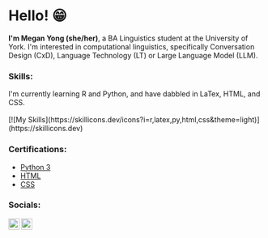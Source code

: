 <h1>Hello! 😁</h1>
<b>I'm Megan Yong (she/her)</b>, a BA Linguistics student at the University of York. I'm interested in computational linguistics, specifically Conversation Design (CxD), Language Technology (LT) or Large Language Model (LLM). 

<h3>Skills:</h3>
I'm currently learning R and Python, and have dabbled in LaTex, HTML, and CSS. 
<br>
<br>
[![My Skills](https://skillicons.dev/icons?i=r,latex,py,html,css&theme=light)](https://skillicons.dev)

<h3>Certifications:</h3>

- [Python 3](https://www.codecademy.com/profiles/cloud9737533338/certificates/6c152bd262967f8c941c9707ed636bda)
- [HTML](https://www.codecademy.com/profiles/cloud9737533338/certificates/9eb0741e5ebef1f9f58a53bfac67d3a7)
- [CSS](https://www.codecademy.com/profiles/cloud9737533338/certificates/9a5bb1fc45b4281af1fffec93b0aaf05)

<h3>Socials:</h3>

[<img align="left" alt="MeganYong | Twitter" width="22px" src="https://cdn.jsdelivr.net/npm/simple-icons@v3/icons/twitter.svg" />][twitter]
[<img align="left" alt="MeganYong | LinkedIn" width="22px" src="https://cdn.jsdelivr.net/npm/simple-icons@v3/icons/linkedin.svg" />][linkedin]

[twitter]: https://twitter.com/meganyong__
[linkedin]: https://linkedin.com/in/megan-yong

<!--
**megan-yong/megan-yong** is a ✨ _special_ ✨ repository because its `README.md` (this file) appears on your GitHub profile.

Here are some ideas to get you started:

- 🔭 I’m currently working on ...
- 🌱 I’m currently learning ...
- 👯 I’m looking to collaborate on ...
- 🤔 I’m looking for help with ...
- 💬 Ask me about ...
- 📫 How to reach me: ...
- 😄 Pronouns: ...
- ⚡ Fun fact: ...
-->
